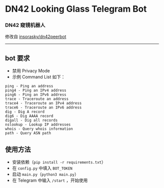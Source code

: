 # DN42 Looking Glass Telegram Bot
### DN42 窥镜机器人
修改自 [insorasky/dn42peerbot](https://github.com/insorasky/dn42peerbot)

----------

## bot 要求
- 禁用 Privacy Mode
- 示例 Command List 如下：
```
ping - Ping an address
ping4 - Ping an IPv4 address
ping6 - Ping an IPv6 address
trace - Traceroute an address
trace4 - Traceroute an IPv4 address
trace6 - Traceroute an IPv6 address
dig - Dig A record
dig6 - Dig AAAA record
digall - Dig all records
nslookup - Lookup IP addresses
whois - Query whois information
path - Query ASN path
```

## 使用方法

- 安装依赖（`pip install -r requirements.txt`）
- 在 `config.py` 中填入 `BOT_TOKEN`
- 启动 `main.py`（`python3 main.py`）
- 在 Telegram 中输入 `/start` ，开始使用
